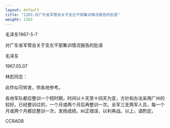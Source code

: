 ```yaml
---
layout: default
title: "1203.对广东省军管会关于支左干部集训情况报告的批语"
weight: 1203
---
```


毛泽东1967-5-7

对广东省军管会关于支左干部集训情况报告的批语

毛泽东

1967.05.07

林彪同志：

此件似可转发，供各地参考。

各地军队都应整训一个短时期，时间以十天至十四天为宜，方针和办法采用广州的较好。已经整训过的，一个月或两个月后再整训一次。全军三支两军人员，每一个月或两个月都应整训一次，发扬成绩。纠正错误，以利再战。以上，请酌定。

CCRADB

